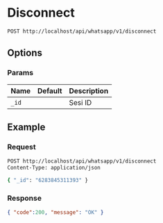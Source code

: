 # Disconnect

<!--
@category Common
-->

```bash
POST http://localhost/api/whatsapp/v1/disconnect
```

## Options

### Params

Name | Default | Description
--- | --- | ---
`_id` |  | Sesi ID

## Example

### Request

```bash
POST http://localhost/api/whatsapp/v1/disconnect
Content-Type: application/json

{ "_id": "6283845311393" }
```

### Response

```json
{ "code":200, "message": "OK" }
```